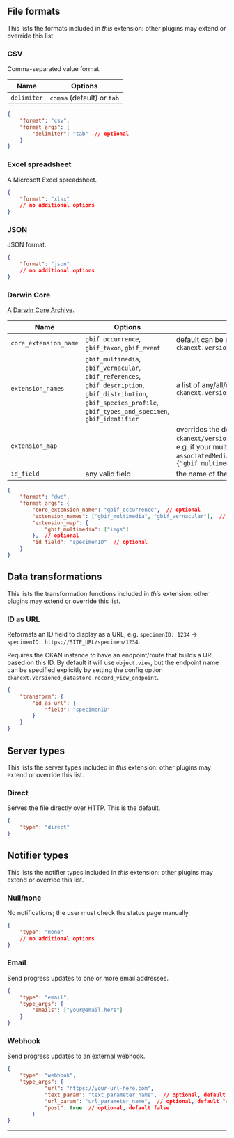 ## File formats

This lists the formats included in _this_ extension: other plugins may extend or
override this list.

### CSV

Comma-separated value format.

| Name        | Options                    |
|-------------|----------------------------|
| `delimiter` | `comma` (default) or `tab` |

```json
{
    "format": "csv",
    "format_args": {
        "delimiter": "tab"  // optional
    }
}
```

### Excel spreadsheet

A Microsoft Excel spreadsheet.

```json
{
    "format": "xlsx"
    // no additional options
}
```

### JSON

JSON format.

```json
{
    "format": "json"
    // no additional options
}
```

### Darwin Core

A [Darwin Core Archive](https://dwc.tdwg.org).

| Name                  | Options                                                                                                                                                                | Notes                                                                                                                                                                                                                                                                   |
|-----------------------|------------------------------------------------------------------------------------------------------------------------------------------------------------------------|-------------------------------------------------------------------------------------------------------------------------------------------------------------------------------------------------------------------------------------------------------------------------|
| `core_extension_name` | `gbif_occurrence`, `gbif_taxon`, `gbif_event`                                                                                                                          | default can be set in config as `ckanext.versioned_datastore.dwc_core_extension_name`                                                                                                                                                                                   |
| `extension_names`     | `gbif_multimedia`, `gbif_vernacular`, `gbif_references`, `gbif_description`, `gbif_distribution`, `gbif_species_profile`, `gbif_types_and_specimen`, `gbif_identifier` | a list of any/all/none of these names; default can be set in config as `ckanext.versioned_datastore.dwc_extension_names`                                                                                                                                                |
| `extension_map`       |                                                                                                                                                                        | overrides the default fields set in `ckanext/versioned_datastore/lib/downloads/derivatives/dwc/urls.py`; e.g. if your multimedia information is in a field called `imgs` rather than `associatedMedia`, you would use: `"extension_map": {"gbif_multimedia": ["imgs"]}` |
| `id_field`            | any valid field                                                                                                                                                        | the name of the field containing the ID for each record                                                                                                                                                                                                                 |

```json
{
    "format": "dwc",
    "format_args": {
        "core_extension_name": "gbif_occurrence",  // optional
        "extension_names": ["gbif_multimedia", "gbif_vernacular"],  // optional
        "extension_map": {
            "gbif_multimedia": ["imgs"]
        },  // optional
        "id_field": "specimenID"  // optional
    }
}
```

## Data transformations

This lists the transformation functions included in _this_ extension: other plugins may
extend or override this list.

### ID as URL

Reformats an ID field to display as a URL,
e.g. `specimenID: 1234` -> `specimenID: https://SITE_URL/specimen/1234`.

Requires the CKAN instance to have an endpoint/route that builds a URL based on this ID.
By default it will use `object.view`, but the endpoint name can be specified explicitly
by setting the config option `ckanext.versioned_datastore.record_view_endpoint`.

```json
{
    "transform": {
        "id_as_url": {
            "field": "specimenID"
        }
    }
}
```

## Server types

This lists the server types included in _this_ extension: other plugins may extend or
override this list.

### Direct

Serves the file directly over HTTP. This is the default.

```json
{
    "type": "direct"
}
```

## Notifier types

This lists the notifier types included in _this_ extension: other plugins may extend or
override this list.

### Null/none

No notifications; the user must check the status page manually.

```json
{
    "type": "none"
    // no additional options
}
```

### Email

Send progress updates to one or more email addresses.

```json
{
    "type": "email",
    "type_args": {
        "emails": ["your@email.here"]
    }
}
```

### Webhook

Send progress updates to an external webhook.

```json
{
    "type": "webhook",
    "type_args": {
            "url": "https://your-url-here.com",
            "text_param": "text_parameter_name",  // optional, default "text"
            "url_param": "url_parameter_name",  // optional, default "url"
            "post": true  // optional, default false
        }
}
```

***
